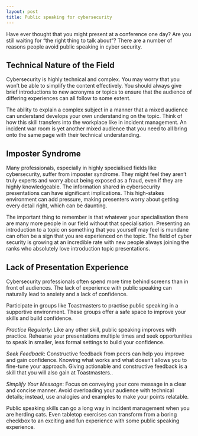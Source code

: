 ```yaml
---
layout: post
title: Public speaking for cybersecurity
---
```


Have ever thought that you might present at a conference one day? Are you still waiting for “the right thing to talk about”? There are a number of reasons people avoid public speaking in cyber security.

## Technical Nature of the Field
Cybersecurity is highly technical and complex. You may worry that you won’t be able to simplify the content effectively. You should always give brief introductions to new acronyms or topics to ensure that the audience of differing experiences can all follow to some extent.

The ability to explain a complex subject in a manner that a mixed audience can understand develops your own understanding on the topic. Think of how this skill transfers into the workplace like in incident management. An incident war room is yet another mixed audience that you need to all bring onto the same page with their technical understanding.

## Imposter Syndrome
Many professionals, especially in highly specialised fields like cybersecurity, suffer from imposter syndrome. They might feel they aren’t truly experts and worry about being exposed as a fraud, even if they are highly knowledgeable. The information shared in cybersecurity presentations can have significant implications. This high-stakes environment can add pressure, making presenters worry about getting every detail right, which can be daunting.

The important thing to remember is that whatever your specialisation there are many more people in our field without that specialisation. Presenting an introduction to a topic on something that you yourself may feel is mundane can often be a sign that you are experienced on the topic. The field of cyber security is growing at an incredible rate with new people always joining the ranks who absolutely love introduction topic presentations.

## Lack of Presentation Experience
Cybersecurity professionals often spend more time behind screens than in front of audiences. The lack of experience with public speaking can naturally lead to anxiety and a lack of confidence.

Participate in groups like Toastmasters to practise public speaking in a supportive environment. These groups offer a safe space to improve your skills and build confidence.

*Practice Regularly*: Like any other skill, public speaking improves with practice. Rehearse your presentations multiple times and seek opportunities to speak in smaller, less formal settings to build your confidence.

*Seek Feedback*: Constructive feedback from peers can help you improve and gain confidence. Knowing what works and what doesn’t allows you to fine-tune your approach. Giving actionable and constructive feedback is a skill that you will also gain at Toastmasters..

*Simplify Your Message*: Focus on conveying your core message in a clear and concise manner. Avoid overloading your audience with technical details; instead, use analogies and examples to make your points relatable.

Public speaking skills can go a long way in incident management when you are herding cats. Even tabletop exercises can transform from a boring checkbox to an exciting and fun experience with some public speaking experience.
